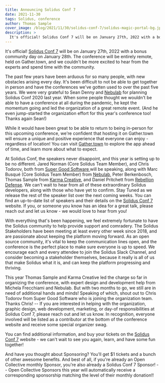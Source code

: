 ```yaml
---
title: Announcing Solidus Conf 7
date: 2021-11-30
tags: Solidus, conference
author: Thomas Sample
cover_image: /blog/2021/11/30/solidus-conf-7/solidus-magic-portal-bg.jpg
description: >
  It's official! Solidus Conf 7 will be on January 27th, 2022 with a bonus community day on January 28th. The conference will be entirely remote, held on Gather.town  
---
```


It's official! [Solidus Conf 7](https://conf.solidus.io/solidus-conf-7-solid-us-support-open-source/) will be on January 27th, 2022 with a bonus community day on January 28th. The conference will be entirely remote, held on Gather.town, and we couldn't be more excited to hear from the experts and spend time with the community.

The past few years have been arduous for so many people, with new obstacles arising every day. It's been difficult to not be able to get together in person and have the conferences we've gotten used to over the past five years. We were very grateful to Sean Denny and [Nebulab](https://nebulab.com/) for planning Solidus Conf 2020 last year. When some people thought we wouldn't be able to have a conference at all during the pandemic, he kept the momentum going and led the organization of a great remote event. (And he even jump-started the organization effort for this year's conference too! Thanks again Sean!)

While it would have been great to be able to return to being in-person for this upcoming conference, we're confident that hosting it on Gather.town will ensure a unique and positive experience that everyone can enjoy - regardless of location! You can visit [Gather.town](https://gather.town/app) to explore the app ahead of time, and learn more about what to expect.

At Solidus Conf, the speakers never disappoint, and this year is setting up to be no different. Jared Norman (Core Solidus Team Member), and Chris Todorov, both from [Super Good Software ](https://supergood.software/)will be speaking, along with Marc Busqué (Core Solidus Team Member) from [Nebulab](https://nebulab.com/), Peter Berkenbosch, Thomas Sample from [Karma Creative](https://karmacreative.io/), and Daniel Pritchett from [Rebellion Defense](https://rebelliondefense.com/). We can't wait to hear from all of these extraordinary Solidus developers, along with those who have yet to confirm. Stay Tuned as we release the rest of the speaker list over the next coming weeks. You can find an up-to-date list of speakers and their details on the [Solidus Conf 7](https://conf.solidus.io/solidus-conf-7-solid-us-support-open-source/) website. If you, or someone you know has an idea for a great talk, please reach out and let us know - we would love to hear from you!

With everything that's been happening, we feel extremely fortunate to have the Solidus community to help provide support and comradery. The Solidus Stakeholders have been meeting at least every other week since 2018, and are passionate about keeping the platform moving forward. As an open source community, it's vital to keep the communication lines open, and the conference is the perfect place to make sure everyone is up to speed. We encourage each and every attendee to join the Solidus Slack Channel, and consider becoming a stakeholder themselves, because it really is all of us that make Solidus what it is, and can keep the platform progressing and thriving.

This year Thomas Sample and Karma Creative led the charge so far in organizing the conference, with expert design and development help from Michela Frecchiami and Nebulab. But with two months to go, we still are in need of additional hands and minds! Speaking of which, shout out to Chris Todorov from Super Good Software who is joining the organization team. Thanks Chris! -- If you are interested in helping with the organization, graphic design, web development, marketing, or day-of responsibilities at Solidus Conf 7, please reach out and let us know. In recognition, everyone involved will be listed as a contributor at the bottom of the conference website and receive some special organizer swag.

You can find additional information, and buy your tickets on the [Solidus Conf 7](https://conf.solidus.io/solidus-conf-7-solid-us-support-open-source/) website - we can't wait to see you again, learn, and have some fun together!

And have you thought about Sponsoring? You'll get $1 tickets and a bunch of other awesome benefits. And best of all, if you're already an Open Collective monthly Sponsor, you're also already a Solidus Conf 7 Sponsor! -- Open Collective Sponsors this year will automatically receive a corresponding sponsorship matching the level of their monthly donation!!

